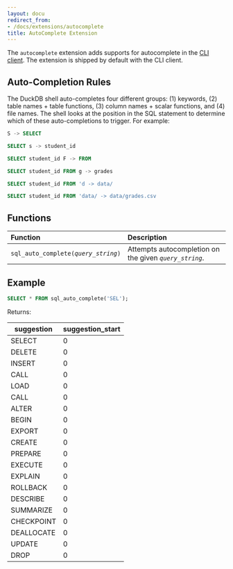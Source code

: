 ```yaml
---
layout: docu
redirect_from:
- /docs/extensions/autocomplete
title: AutoComplete Extension
---
```


The `autocomplete` extension adds supports for autocomplete in the [CLI client](../api/cli).
The extension is shipped by default with the CLI client.

## Auto-Completion Rules

The DuckDB shell auto-completes four different groups: (1) keywords, (2) table names + table functions, (3) column names + scalar functions, and (4) file names. The shell looks at the position in the SQL statement to determine which of these auto-completions to trigger. For example:

```sql
S -> SELECT
```
```sql
SELECT s -> student_id
```
```sql
SELECT student_id F -> FROM
```
```sql
SELECT student_id FROM g -> grades
```
```sql
SELECT student_id FROM 'd -> data/
```
```sql
SELECT student_id FROM 'data/ -> data/grades.csv
```

## Functions

<div class="narrow_table"></div>

| Function                                | Description                                            |
|:----------------------------------------|:-------------------------------------------------------|
| `sql_auto_complete(`*`query_string`*`)` | Attempts autocompletion on the given *`query_string`*. |

## Example

```sql
SELECT * FROM sql_auto_complete('SEL');
```

Returns:

<div class="narrow_table"></div>

| suggestion  | suggestion_start |
|-------------|------------------|
| SELECT      |                0 |
| DELETE      |                0 |
| INSERT      |                0 |
| CALL        |                0 |
| LOAD        |                0 |
| CALL        |                0 |
| ALTER       |                0 |
| BEGIN       |                0 |
| EXPORT      |                0 |
| CREATE      |                0 |
| PREPARE     |                0 |
| EXECUTE     |                0 |
| EXPLAIN     |                0 |
| ROLLBACK    |                0 |
| DESCRIBE    |                0 |
| SUMMARIZE   |                0 |
| CHECKPOINT  |                0 |
| DEALLOCATE  |                0 |
| UPDATE      |                0 |
| DROP        |                0 |
